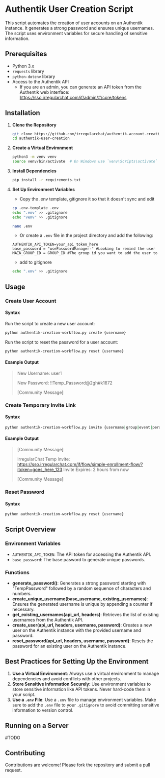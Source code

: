 # Authentik User Creation Script

This script automates the creation of user accounts on an Authentik instance. It generates a strong password and ensures unique usernames. The script uses environment variables for secure handling of sensitive information.

## Prerequisites

- Python 3.x
- `requests` library
- `python-dotenv` library
- Access to the Authentik API
   - If you are an admin, you can generate an API token from the Authentik web interface: https://sso.irregularchat.com/if/admin/#/core/tokens
## Installation

1. **Clone the Repository**
   ```bash
   git clone https://github.com/irregularchat/authentik-account-creation.git
   cd authentik-user-creation
   ```

2. **Create a Virtual Environment**
   ```bash
   python3 -m venv venv
   source venv/bin/activate  # On Windows use `venv\Scripts\activate`
   ```

3. **Install Dependencies**
   ```bash
   pip install -r requirements.txt
   ```

4. **Set Up Environment Variables**
   - Copy the .env template, gitignore it so that it doesn't sync and edit
   ```bash
   cp .env-template .env
   echo ".env" >> .gitignore
   echo "venv" >> .gitignore

   nano .env
   ```
   - Or create a `.env` file in the project directory and add the following:
   ```env
   AUTHENTIK_API_TOKEN=your_api_token_here
   base_password = "usePasswordManager-" #Looking to remind the user 
   MAIN_GROUP_ID = GROUP_ID #The group id you want to add the user to    
   ```
     - add to gitignore

    ```bash
    echo ".env" >> .gitignore
    ```

## Usage

### Create User Account
#### Syntax

Run the script to create a new user account:
```bash
python authentik-creation-workflow.py create {username}
```

Run the script to reset the password for a user account:
```bash
python authentik-creation-workflow.py reset {username}
```
#### Example Output
> New Username: user1
> 
> New Password: !!Temp_Password@2gh#k1872
> 
> [Community Message]

### Create Temporary Invite Link
#### Syntax
```bash
python authentik-creation-workflow.py invite {username|group|event|person}
```

#### Example Output
> [Community Message]
> 
> IrregularChat Temp Invite: https://sso.irregularchat.com/if/flow/simple-enrollment-flow/?itoken=goes_here_123
Invite Expires: 2 hours from now
> 
> [Community Message]

### Reset Password
#### Syntax
```bash
python authentik-creation-workflow.py reset {username}
```

## Script Overview

### Environment Variables

- `AUTHENTIK_API_TOKEN`: The API token for accessing the Authentik API.
- `base_password`: The base pasword to generate unique passwords.

### Functions

- **generate_password()**: Generates a strong password starting with "TempPassword" followed by a random sequence of characters and numbers.
- **create_unique_username(base_username, existing_usernames)**: Ensures the generated username is unique by appending a counter if necessary.
- **get_existing_usernames(api_url, headers)**: Retrieves the list of existing usernames from the Authentik API.
- **create_user(api_url, headers, username, password)**: Creates a new user on the Authentik instance with the provided username and password.
- **reset_password(api_url, headers, username, password)**: Resets the password for an existing user on the Authentik instance.

## Best Practices for Setting Up the Environment

1. **Use a Virtual Environment**: Always use a virtual environment to manage dependencies and avoid conflicts with other projects.
2. **Store Sensitive Information Securely**: Use environment variables to store sensitive information like API tokens. Never hard-code them in your script.
3. **Use a `.env` File**: Use a `.env` file to manage environment variables. Make sure to add the `.env` file to your `.gitignore` to avoid committing sensitive information to version control.

## Running on a Server

#TODO

## Contributing

Contributions are welcome! Please fork the repository and submit a pull request.
